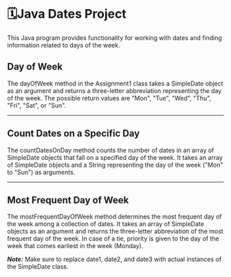 # 🗓️Java Dates Project
This Java program provides functionality for working with dates and finding information related to days of the week.

## Day of Week
The dayOfWeek method in the Assignment1 class takes a SimpleDate object as an argument and returns a three-letter abbreviation representing the day of the week. The possible return values are "Mon", "Tue", "Wed", "Thu", "Fri", "Sat", or "Sun".

______

## Count Dates on a Specific Day
The countDatesOnDay method counts the number of dates in an array of SimpleDate objects that fall on a specified day of the week. It takes an array of SimpleDate objects and a String representing the day of the week ("Mon" to "Sun") as arguments.

______

## Most Frequent Day of Week
The mostFrequentDayOfWeek method determines the most frequent day of the week among a collection of dates. It takes an array of SimpleDate objects as an argument and returns the three-letter abbreviation of the most frequent day of the week. In case of a tie, priority is given to the day of the week that comes earliest in the week (Monday).

***Note:*** Make sure to replace date1, date2, and date3 with actual instances of the SimpleDate class.
